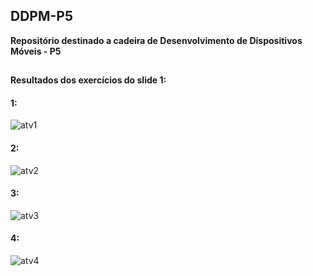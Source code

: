 ## DDPM-P5

**Repositório destinado a cadeira de Desenvolvimento de Dispositivos Móveis - P5**
##

**Resultados dos exercícios do slide 1:**

#### 1:
![atv1](https://github.com/user-attachments/assets/1831a23d-752e-4528-98d1-4d8bf375b83e)

#### 2:
![atv2](https://github.com/user-attachments/assets/a27b99b0-d69d-489d-bfac-4caf46291c69)

#### 3:
![atv3](https://github.com/user-attachments/assets/1e979a1a-d093-4b4d-ba1a-be1a5e790eb5)

#### 4:
![atv4](https://github.com/user-attachments/assets/b2b372a2-6ae1-44cc-939e-6b256f5f9522)







